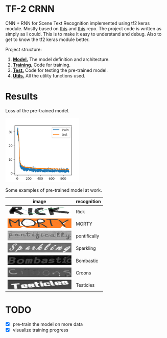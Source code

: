 # TF-2 CRNN

CNN + RNN for Scene Text Recognition implemented using tf2 keras module. Mostly based on [this](https://github.com/Belval/CRNN) and [this](https://github.com/MaybeShewill-CV/CRNN_Tensorflow) repo. The project code is written as simply as I could. This is to make it easy to understand and debug. Also to get to know the tf2 keras module better.

Project structure:
1. [**Model.**](/crnn_model.py) The model definition and architecture.
2. [**Training.**](/train.py) Code for training.
3. [**Test.**](/test.py) Code for testing the pre-trained model.
4. [**Utils.**](/utils.py) All the utility functions used.

# Results

Loss of the pre-trained model.

<img src="Figure_1.png" width="230" height="200"/>

Some examples of pre-trained model at work.

| image | recognition |
|-------|-------------|
|<img src="/test_images/test.jpg" width="200" height="30"/>| Rick |
|<img src="/test_images/test2.jpg" width="200" height="30"/>| MORTY |
|<img src="/test_images/1_pontifically_58805.jpg" width="200" height="30"/>| pontifically |
|<img src="/test_images/46_Sparkling_73104.jpg" width="200" height="30"/>| Sparkling |
|<img src="/test_images/7_Bombastic_8610.jpg" width="200" height="30"/>| Bombastic |
|<img src="/test_images/43_croons_18234.jpg" width="200" height="30"/>| Croons |
|<img src="/test_images/49_Testicles_78366.jpg" width="200" height="30"/>| Testicles |


# TODO
- [x] pre-train the model on more data
- [x] visualize training progress
